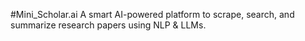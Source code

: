 #Mini_Scholar.ai
A smart AI-powered platform to scrape, search, and summarize research papers using NLP & LLMs.
